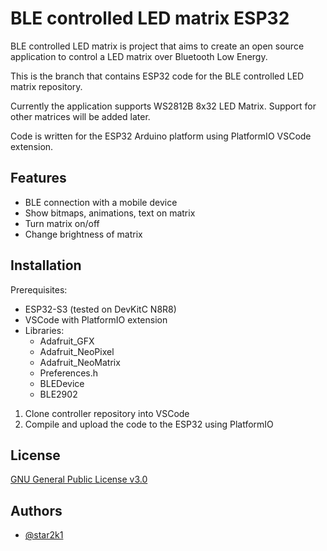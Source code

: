 
# BLE controlled LED matrix ESP32

BLE controlled LED matrix is project that aims to create an open source application to control a LED matrix over Bluetooth Low Energy. 

This is the branch that contains ESP32 code for the BLE controlled LED matrix repository.

Currently the application supports WS2812B 8x32 LED Matrix. Support for other matrices will be added later.

Code is written for the ESP32 Arduino platform using PlatformIO VSCode extension.




## Features

- BLE connection with a mobile device
- Show bitmaps, animations, text on matrix
- Turn matrix on/off
- Change brightness of matrix


## Installation

Prerequisites: 
- ESP32-S3 (tested on DevKitC N8R8)
- VSCode with PlatformIO extension
- Libraries:
    - Adafruit_GFX
    - Adafruit_NeoPixel
    - Adafruit_NeoMatrix
    - Preferences.h
    - BLEDevice
    - BLE2902

1. Clone controller repository into VSCode
2. Compile and upload the code to the ESP32 using PlatformIO
    
## License

[GNU General Public License v3.0](https://choosealicense.com/licenses/gpl-3.0/)


## Authors

- [@star2k1](https://www.github.com/star2k1)

